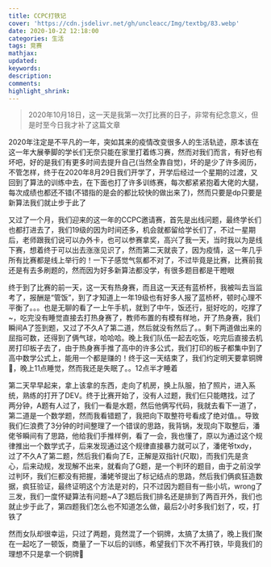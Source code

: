 ```yaml
---
title: CCPC打铁记
cover: 'https://cdn.jsdelivr.net/gh/uncleacc/Img/textbg/83.webp'
date: 2020-10-22 12:18:00
categories: 生活
tags: 竞赛
mathjax: 
updated: 
keywords: 
description: 
comments: 
highlight_shrink: 
---
```


> 2020年10月18日，这一天是我第一次打比赛的日子，非常有纪念意义，但是时至今日我才补了这篇文章

2020年注定是不平凡的一年，突如其来的疫情改变很多人的生活轨迹，原本该在这一年大展拳脚的学长们无奈只能在家里打着练习赛，然而对我们而言，有好也有坏吧，好的是我们有更多时间去提升自己(当然全靠自觉)，坏的是少了许多阅历，不管怎样，终于在2020年8月29日我们开学了，开学后经过一个星期的过渡，又回到了算法的训练中去，在下面也打了许多训练赛，每次都紧紧抱着大佬的大腿，每次成绩也都还不错(不错指的是会的都比较快的做出来了)，然而只要是dp只要是新算法我们就止步于此了

又过了一个月，我们迎来的这一年的CCPC邀请赛，首先是出线问题，最终学长们也都打进去了，我们19级的因为时间还多，机会就都留给学长们了，不过一星期后，老师跟我们说可以办外卡，也可以参赛拿奖，高兴了我一天，当时我以为是线下赛，想着终于可以出去涨涨见识了，然而第二天就丧了，因为疫情，这一年几乎所有比赛都是线上举行的！一下子感觉气氛都不对了，不过毕竟是比赛，比赛前我还是有去多刷题的，然而因为好多新算法都没学，有很多题目都是干瞪眼

终于到了比赛的前一天，这一天有热身赛，而且这一天还有蓝桥杯，我被叫去当监考了，报酬是“管饭”，到了才知道上一年19级也有好多人报了蓝桥杯，顿时心理不平衡了。。。也是无聊的看了一上午手机，就到了中午，饭还行，挺好吃的，吃撑了~，吃完没有睡觉直接去打热身赛了，教师布置的有模有样地，开了热身赛，我们瞬间A了签到题，又过了不久A了第二道，然后就没有然后了。。剩下两道做出来的屈指可数，还得到了俩气球，哈哈哈。晚上我们队伍一起去吃饭，吃完后直接去机房打印板子去了，由于热身赛手推了高中的许多公式，我们打印的板子都集中到了高中数学公式上，能用一个都是赚的！终于这一天结束了，我们约定明天要拿铜牌🥉，晚上11点睡觉，然而我还是失眠了。。12点半才睡着

第二天早早起来，拿上该拿的东西，走向了机房，换上队服，拍了照片，进入系统，熟练的打开了DEV。终于比赛开始了，没有人过题，我们仨只能瞎找，过了两分钟，A题有人过了，我们一看是水题，然后他俩写代码，我就去看下一道了，第二道是一个数学题，然而我看错题了，我把向下取整符号看成了绝对值。。导致我们仨浪费了3分钟的时间整理了一个错误的思路，我背锅，发现向下取整后，潘佬爷瞬间有了思路，他给我们手推样例，看了一会，我也懂了，原以为通过这个规律推出一个数学式子，后来发现通过这个规律直接暴力就可以了，潘佬爷txdy，过了不久A了第二题，然后我们看向了E，正解是双指针(尺取)，而我们先是贪心，后来动规，发现解不出来，就看向了G题，是一个判环的题目，由于之前没学过判环，我们仨都没有把握，潘姥爷提出了标记结点的思路，然后我们俩疯狂造数据，疯狂验证，最终证明这个方法是对的，只不过因为题目有一些小坑，wrong了三发，我们一度怀疑算法有问题~A了3题后我们排名还是排到了两百开外，我们也就止步于此了，第四题我们怎么也不知道怎么做，最后2小时多我们划了，哎，打铁了

然而女队却很幸运，只过了两题，竟然混了一个铜牌，太搞了太搞了，晚上我们聚在一起吃了一顿饭，商量了一下以后的训练，希望我们下次不再打铁，毕竟我们的理想不只是拿一个铜牌💪
